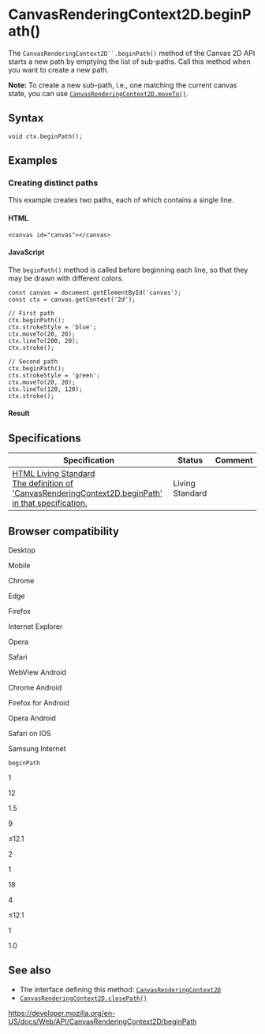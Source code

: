 # CanvasRenderingContext2D.beginPath()

The ` CanvasRenderingContext2D``.beginPath() ` method of the Canvas 2D API starts a new path by emptying the list of sub-paths. Call this method when you want to create a new path.

**Note:** To create a new sub-path, i.e., one matching the current canvas state, you can use [`CanvasRenderingContext2D.moveTo()`](moveto).

## Syntax

    void ctx.beginPath();

## Examples

### Creating distinct paths

This example creates two paths, each of which contains a single line.

#### HTML

    <canvas id="canvas"></canvas>

#### JavaScript

The `beginPath()` method is called before beginning each line, so that they may be drawn with different colors.

    const canvas = document.getElementById('canvas');
    const ctx = canvas.getContext('2d');

    // First path
    ctx.beginPath();
    ctx.strokeStyle = 'blue';
    ctx.moveTo(20, 20);
    ctx.lineTo(200, 20);
    ctx.stroke();

    // Second path
    ctx.beginPath();
    ctx.strokeStyle = 'green';
    ctx.moveTo(20, 20);
    ctx.lineTo(120, 120);
    ctx.stroke();

#### Result

## Specifications

<table><thead><tr class="header"><th>Specification</th><th>Status</th><th>Comment</th></tr></thead><tbody><tr class="odd"><td><a href="https://html.spec.whatwg.org/multipage/scripting.html#dom-context-2d-beginpath">HTML Living Standard<br />
<span class="small">The definition of 'CanvasRenderingContext2D.beginPath' in that specification.</span></a></td><td><span class="spec-living">Living Standard</span></td><td></td></tr></tbody></table>

## Browser compatibility

Desktop

Mobile

Chrome

Edge

Firefox

Internet Explorer

Opera

Safari

WebView Android

Chrome Android

Firefox for Android

Opera Android

Safari on IOS

Samsung Internet

`beginPath`

1

12

1.5

9

≤12.1

2

1

18

4

≤12.1

1

1.0

## See also

- The interface defining this method: [`CanvasRenderingContext2D`](../canvasrenderingcontext2d)
- [`CanvasRenderingContext2D.closePath()`](closepath)

<a href="https://developer.mozilla.org/en-US/docs/Web/API/CanvasRenderingContext2D/beginPath" class="_attribution-link">https://developer.mozilla.org/en-US/docs/Web/API/CanvasRenderingContext2D/beginPath</a>
